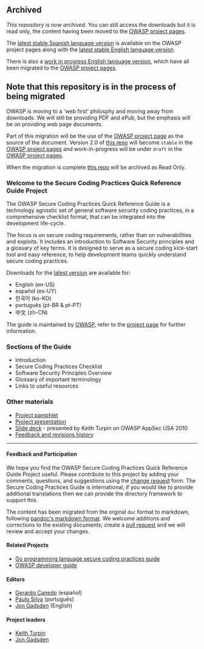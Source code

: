 ## Archived

*This repository is now archived*.
You can still access the downloads but it is read only, the content having been moved to
the [OWASP project pages](https://owasp.org/www-project-secure-coding-practices-quick-reference-guide).

The [latest stable Spanish language version](https://owasp.org/www-project-secure-coding-practices-quick-reference-guide/stable-en/)
is available on the OWASP project pages along with
the [latest stable English language version](https://owasp.org/www-project-secure-coding-practices-quick-reference-guide/stable-es/).

There is also a [work in progress English language version](https://owasp.org/www-project-secure-coding-practices-quick-reference-guide/draft-en/),
which have all been migrated to the [OWASP project pages](https://owasp.org/www-project-secure-coding-practices-quick-reference-guide).

## Note that this repository is in the process of being migrated
OWASP is moving to a 'web first' philosphy and moving away from downloads.
We will still be providing PDF and ePub, but the emphasis will be on providing web page documents.

Part of this migration will be the use of the [OWASP project page][owaspscpqrg]
as the source of the document.
Version 2.0 of [this repo][this] will become `stable` in the [OWASP project pages][owaspscpqrg]
and work-in-progress will be under `draft` in the [OWASP project pages][owaspscpqrg].

When the migration is complete [this repo][this] will be archived as Read Only.

### Welcome to the Secure Coding Practices Quick Reference Guide Project

The OWASP Secure Coding Practices Quick Reference Guide is a technology agnostic
set of general software security coding practices, in a comprehensive checklist
format, that can be integrated into the development life-cycle.

The focus is on secure coding requirements, rather than on vulnerabilities and
exploits. It includes an introduction to Software Security principles and a
glossary of key terms.
It is designed to serve as a secure coding kick-start tool and easy reference,
to help development teams quickly understand secure coding practices.

Downloads for the [latest version][latest] are available for:

- English (en-US)
- español (es-UY)
- 한국어 (ko-KO)
- português (pt-BR & pt-PT)
- 中文 (zh-CN) 

The guide is maintained by [OWASP][owasp],
refer to the [project page][project] for further information.

### Sections of the Guide

* Introduction
* Secure Coding Practices Checklist
* Software Security Principles Overview
* Glossary of important terminology
* Links to useful resources

### Other materials
* [Project pamphlet][flyer]
* [Project presentation][presentation]
* [Slide deck][deck] - presented by Keith Turpin on OWASP AppSec USA 2010
* [Feedback and revisions history][revisions]

-----

#### Feedback and Participation

We hope you find the OWASP Secure Coding Practices Quick Reference Guide Project
useful. Please contribute to this project by adding your comments, questions,
and suggestions using the [change request][change] form.
The Secure Coding Practices Guide is international,
if you would like to provide additional translations
then we can provide the directory framework to support this.

The content has been migrated from the orginal `doc` format to markdown,
following [pandoc's markdown format][pandoc-format].
We welcome additions and corrections to the existing documents;
create a [pull request][pull-request] and we will review and accept your changes.

#### Related Projects

* [Go programming language secure coding practices guide][owaspgoscp]
* [OWASP developer guide][owaspdevguide]

#### Editors

* [Gerardo Canedo][gerardo] (español)
* [Paulo Silva][paulo] (português)
* [Jon Gadsden][jon] (English)

#### Project leaders

* [Keith Turpin][keith]
* [Jon Gadsden][jon]

[keith]: mailto:Keith.Turpin@owasp.org
[jon]: mailto:jon.gadsden@owasp.org
[gerardo]: mailto:gerardo.canedo@owasp.org
[paulo]: mailto:paulo.silva@owasp.org
[change]: https://github.com/OWASP/secure-coding-practices-quick-reference-guide/issues/new?assignees=&labels=enhancement&template=request.md&title=
[deck]: https://github.com/OWASP/secure-coding-practices-quick-reference-guide/blob/main/materials/Secure_Coding_Practices_Quick_Ref_5.ppt
[flyer]: https://github.com/OWASP/secure-coding-practices-quick-reference-guide/blob/main/materials/Flyer_Secure_Coding_Practices_Quick_Reference_Guide_V2.pdf
[latest]: https://github.com/OWASP/secure-coding-practices-quick-reference-guide/releases/tag/v2.0.1
[owasp]: https://owasp.org/
[pandoc-format]: https://garrettgman.github.io/rmarkdown/authoring_pandoc_markdown.html#pandoc_markdown
[presentation]: https://github.com/OWASP/secure-coding-practices-quick-reference-guide/blob/main/materials/Secure_Coding_Practices_Quick_Ref_6.ppt
[project]: https://owasp.org/www-project-secure-coding-practices-quick-reference-guide/
[pull-request]: https://github.com/OWASP/secure-coding-practices-quick-reference-guide/issues/new?assignees=&labels=enhancement&template=request.md&title=
[revisions]: https://github.com/OWASP/secure-coding-practices-quick-reference-guide/blob/main/materials/SCP-QRG_Revisions_History.xls
[owaspdevguide]: https://owasp.org/www-project-developer-guide/
[owaspgoscp]: https://owasp.org/www-project-go-secure-coding-practices-guide/
[owaspscpqrg]: https://owasp.org/www-project-secure-coding-practices-quick-reference-guide/
[this]: https://github.com/OWASP/secure-coding-practices-quick-reference-guide

